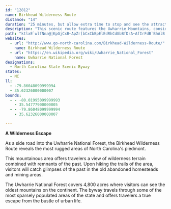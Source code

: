 ```yaml
---
id: "12812"
name: Birkhead Wilderness Route
distance: "14"
duration: "25 minutes, but allow extra time to stop and see the attractions."
description: "This scenic route features the Uwharrie Mountains, considered by some experts to be the oldest mountains in the North American continent."
path: "ktlxE`wlfNna@|KpGjCxB~ApZr[bCxCbBpElEdRhCdGbBfDrA~AfIrFdB`BhAlB|BfGbCvDrAlAlK`GlBxAnKhOxBdCrCtAnMdCbDvArBtBrJ`NxAtAfBbAxCdAdM`Bbd@`HdClB`E~IrAlBzC`CjCp@v[zD|Af@xAnAbKjQvAdB|BtAhJ|CrBfBrA~C|@`Gt@rCbA~Bx@z@fK~GbFfC~PnDvAd@l\\tTbA~@pExFbAfArKfIvAzA~BpE\\~At@`Gj@tAfFjJn@fCFnCIjB_@rAsBpEYhAKlBTpCjA`EVdB?rCY~BcAxBwDtEkN`MeB~B}BbEwAdDe@lB[rBwCh\\]lBa@lAcCjEgGxFsErCcBlBkD|FkBhBi@RaDLeDd@gBjAk@`A]xBo@zK[`JZdBh@rAhAxArCtCbBxBbAdDN~A@rAGfAmBbJg@|C@hUCxBU`CoNnt@m@lAkAjAqAf@oPp@oDt@eR`MsAlAgBlCo@jBcBnJ_BjF}ElJoPpZmBzCsBdCgNpM}Ub]o@xAo@xBeEbVeBbGeIxKuAjC_@rAOhBJdHKfBsElTw@nFBpY"
websites:
  - url: "http://www.go-north-carolina.com/Birkhead-Wilderness-Route/"
    name: Birkhead Wilderness Route
  - url: "https://en.wikipedia.org/wiki/Uwharrie_National_Forest"
    name: Uwharrie National Forest
designations:
  - North Carolina State Scenic Byway
states:
  - NC
ll:
  - -79.86048099999994
  - 35.62326000000007
bounds:
  - - -80.01995099999993
    - 35.54777900000005
  - - -79.86048099999994
    - 35.62326000000007

---
```


__A Wilderness Escape__

As a side road into the Uwharrie National Forest, the Birkhead Wilderness Route reveals the most rugged areas of North Carolina's piedmont.

This mountainous area offers travelers a view of wilderness terrain combined with remnants of the past. Upon hiking the trails of the area, visitors will catch glimpses of the past in the old abandoned homesteads and mining areas.

The Uwharrie National Forest covers 4,800 acres where visitors can see the oldest mountains on the continent. The byway travels through some of the most sparsely populated areas of the state and offers travelers a true escape from the bustle of urban life.
